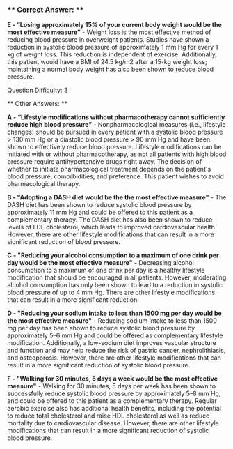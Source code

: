 ### ** Correct Answer: **

**E - “Losing approximately 15% of your current body weight would be the most effective measure”** - Weight loss is the most effective method of reducing blood pressure in overweight patients. Studies have shown a reduction in systolic blood pressure of approximately 1 mm Hg for every 1 kg of weight loss. This reduction is independent of exercise. Additionally, this patient would have a BMI of 24.5 kg/m2 after a 15-kg weight loss; maintaining a normal body weight has also been shown to reduce blood pressure.

Question Difficulty: 3

** Other Answers: **

**A - “Lifestyle modifications without pharmacotherapy cannot sufficiently reduce high blood pressure”** - Nonpharmacological measures (i.e., lifestyle changes) should be pursued in every patient with a systolic blood pressure > 130 mm Hg or a diastolic blood pressure > 90 mm Hg and have been shown to effectively reduce blood pressure. Lifestyle modifications can be initiated with or without pharmacotherapy, as not all patients with high blood pressure require antihypertensive drugs right away. The decision of whether to initiate pharmacological treatment depends on the patient's blood pressure, comorbidities, and preference. This patient wishes to avoid pharmacological therapy.

**B - "Adopting a DASH diet would be the the most effective measure"** - The DASH diet has been shown to reduce systolic blood pressure by approximately 11 mm Hg and could be offered to this patient as a complementary therapy. The DASH diet has also been shown to reduce levels of LDL cholesterol, which leads to improved cardiovascular health. However, there are other lifestyle modifications that can result in a more significant reduction of blood pressure.

**C - "Reducing your alcohol consumption to a maximum of one drink per day would be the most effective measure"** - Decreasing alcohol consumption to a maximum of one drink per day is a healthy lifestyle modification that should be encouraged in all patients. However, moderating alcohol consumption has only been shown to lead to a reduction in systolic blood pressure of up to 4 mm Hg. There are other lifestyle modifications that can result in a more significant reduction.

**D - "Reducing your sodium intake to less than 1500 mg per day would be the most effective measure"** - Reducing sodium intake to less than 1500 mg per day has been shown to reduce systolic blood pressure by approximately 5–6 mm Hg and could be offered as complementary lifestyle modification. Additionally, a low-sodium diet improves vascular structure and function and may help reduce the risk of gastric cancer, nephrolithiasis, and osteoporosis. However, there are other lifestyle modifications that can result in a more significant reduction of systolic blood pressure.

**F - "Walking for 30 minutes, 5 days a week would be the most effective measure"** - Walking for 30 minutes, 5 days per week has been shown to successfully reduce systolic blood pressure by approximately 5–8 mm Hg, and could be offered to this patient as a complementary therapy. Regular aerobic exercise also has additional health benefits, including the potential to reduce total cholesterol and raise HDL cholesterol as well as reduce mortality due to cardiovascular disease. However, there are other lifestyle modifications that can result in a more significant reduction of systolic blood pressure.

